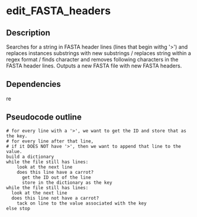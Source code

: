 # edit_FASTA_headers

## Description
Searches for a string in FASTA header lines (lines that begin withg '>') and replaces instances substrings with new substrings / replaces string within a regex format / finds character and removes following characters in the FASTA header lines. Outputs a new FASTA file with new FASTA headers.

## Dependencies
  re




## Pseudocode outline

    # for every line with a '>', we want to get the ID and store that as the key.
    # for every line after that line,
    # if it DOES NOT have '>', then we want to append that line to the value.
    build a dictionary
    while the file still has lines:
        look at the next line
        does this line have a carrot?
          get the ID out of the line
          store in the dictionary as the key
    while the file still has lines:
      look at the next line
      does this line not have a carrot?
        tack on line to the value associated with the key
    else stop